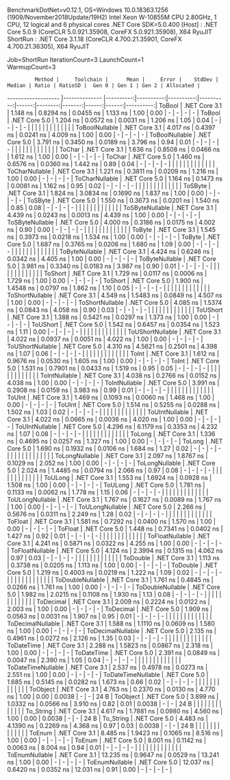 
BenchmarkDotNet=v0.12.1, OS=Windows 10.0.18363.1256 (1909/November2018Update/19H2)
Intel Xeon W-10855M CPU 2.80GHz, 1 CPU, 12 logical and 6 physical cores
.NET Core SDK=5.0.400
  [Host]   : .NET Core 5.0.9 (CoreCLR 5.0.921.35908, CoreFX 5.0.921.35908), X64 RyuJIT
  ShortRun : .NET Core 3.1.18 (CoreCLR 4.700.21.35901, CoreFX 4.700.21.36305), X64 RyuJIT

Job=ShortRun  IterationCount=3  LaunchCount=1  
WarmupCount=3  

             Method |     Toolchain |      Mean |     Error |    StdDev |    Median | Ratio | RatioSD |  Gen 0 | Gen 1 | Gen 2 | Allocated |
------------------- |-------------- |----------:|----------:|----------:|----------:|------:|--------:|-------:|------:|------:|----------:|
             ToBool | .NET Core 3.1 |  1.148 ns | 0.8294 ns | 0.0455 ns |  1.133 ns |  1.00 |    0.00 |      - |     - |     - |         - |
             ToBool | .NET Core 5.0 |  1.204 ns | 0.0572 ns | 0.0031 ns |  1.206 ns |  1.05 |    0.04 |      - |     - |     - |         - |
                    |               |           |           |           |           |       |         |        |       |       |           |
     ToBoolNullable | .NET Core 3.1 |  4.017 ns | 0.4397 ns | 0.0241 ns |  4.009 ns |  1.00 |    0.00 |      - |     - |     - |         - |
     ToBoolNullable | .NET Core 5.0 |  3.791 ns | 0.3450 ns | 0.0189 ns |  3.796 ns |  0.94 |    0.01 |      - |     - |     - |         - |
                    |               |           |           |           |           |       |         |        |       |       |           |
             ToChar | .NET Core 3.1 |  1.636 ns | 0.8508 ns | 0.0466 ns |  1.612 ns |  1.00 |    0.00 |      - |     - |     - |         - |
             ToChar | .NET Core 5.0 |  1.460 ns | 0.6576 ns | 0.0360 ns |  1.442 ns |  0.89 |    0.04 |      - |     - |     - |         - |
                    |               |           |           |           |           |       |         |        |       |       |           |
     ToCharNullable | .NET Core 3.1 |  1.221 ns | 0.3811 ns | 0.0209 ns |  1.216 ns |  1.00 |    0.00 |      - |     - |     - |         - |
     ToCharNullable | .NET Core 5.0 |  1.164 ns | 0.1473 ns | 0.0081 ns |  1.162 ns |  0.95 |    0.02 |      - |     - |     - |         - |
                    |               |           |           |           |           |       |         |        |       |       |           |
            ToSByte | .NET Core 3.1 |  1.824 ns | 3.0834 ns | 0.1690 ns |  1.837 ns |  1.00 |    0.00 |      - |     - |     - |         - |
            ToSByte | .NET Core 5.0 |  1.550 ns | 0.3673 ns | 0.0201 ns |  1.540 ns |  0.85 |    0.08 |      - |     - |     - |         - |
                    |               |           |           |           |           |       |         |        |       |       |           |
    ToSByteNullable | .NET Core 3.1 |  4.439 ns | 0.0243 ns | 0.0013 ns |  4.439 ns |  1.00 |    0.00 |      - |     - |     - |         - |
    ToSByteNullable | .NET Core 5.0 |  4.000 ns | 0.3186 ns | 0.0175 ns |  4.002 ns |  0.90 |    0.00 |      - |     - |     - |         - |
                    |               |           |           |           |           |       |         |        |       |       |           |
             ToByte | .NET Core 3.1 |  1.545 ns | 0.3973 ns | 0.0218 ns |  1.534 ns |  1.00 |    0.00 |      - |     - |     - |         - |
             ToByte | .NET Core 5.0 |  1.687 ns | 0.3765 ns | 0.0206 ns |  1.680 ns |  1.09 |    0.00 |      - |     - |     - |         - |
                    |               |           |           |           |           |       |         |        |       |       |           |
     ToByteNullable | .NET Core 3.1 |  4.424 ns | 0.6246 ns | 0.0342 ns |  4.405 ns |  1.00 |    0.00 |      - |     - |     - |         - |
     ToByteNullable | .NET Core 5.0 |  3.981 ns | 0.3340 ns | 0.0183 ns |  3.987 ns |  0.90 |    0.01 |      - |     - |     - |         - |
                    |               |           |           |           |           |       |         |        |       |       |           |
            ToShort | .NET Core 3.1 |  1.729 ns | 0.0117 ns | 0.0006 ns |  1.729 ns |  1.00 |    0.00 |      - |     - |     - |         - |
            ToShort | .NET Core 5.0 |  1.900 ns | 1.4548 ns | 0.0797 ns |  1.862 ns |  1.10 |    0.05 |      - |     - |     - |         - |
                    |               |           |           |           |           |       |         |        |       |       |           |
    ToShortNullable | .NET Core 3.1 |  4.549 ns | 1.5483 ns | 0.0849 ns |  4.507 ns |  1.00 |    0.00 |      - |     - |     - |         - |
    ToShortNullable | .NET Core 5.0 |  4.085 ns | 1.5374 ns | 0.0843 ns |  4.058 ns |  0.90 |    0.03 |      - |     - |     - |         - |
                    |               |           |           |           |           |       |         |        |       |       |           |
           ToUShort | .NET Core 3.1 |  1.388 ns | 0.5421 ns | 0.0297 ns |  1.373 ns |  1.00 |    0.00 |      - |     - |     - |         - |
           ToUShort | .NET Core 5.0 |  1.542 ns | 0.6457 ns | 0.0354 ns |  1.523 ns |  1.11 |    0.00 |      - |     - |     - |         - |
                    |               |           |           |           |           |       |         |        |       |       |           |
   ToUShortNullable | .NET Core 3.1 |  4.022 ns | 0.0937 ns | 0.0051 ns |  4.022 ns |  1.00 |    0.00 |      - |     - |     - |         - |
   ToUShortNullable | .NET Core 5.0 |  4.310 ns | 4.5621 ns | 0.2501 ns |  4.398 ns |  1.07 |    0.06 |      - |     - |     - |         - |
                    |               |           |           |           |           |       |         |        |       |       |           |
              ToInt | .NET Core 3.1 |  1.612 ns | 0.9676 ns | 0.0530 ns |  1.605 ns |  1.00 |    0.00 |      - |     - |     - |         - |
              ToInt | .NET Core 5.0 |  1.531 ns | 0.7901 ns | 0.0433 ns |  1.519 ns |  0.95 |    0.05 |      - |     - |     - |         - |
                    |               |           |           |           |           |       |         |        |       |       |           |
      ToIntNullable | .NET Core 3.1 |  4.038 ns | 0.2766 ns | 0.0152 ns |  4.038 ns |  1.00 |    0.00 |      - |     - |     - |         - |
      ToIntNullable | .NET Core 5.0 |  3.991 ns | 0.2908 ns | 0.0159 ns |  3.983 ns |  0.99 |    0.01 |      - |     - |     - |         - |
                    |               |           |           |           |           |       |         |        |       |       |           |
             ToUInt | .NET Core 3.1 |  1.469 ns | 0.1093 ns | 0.0060 ns |  1.468 ns |  1.00 |    0.00 |      - |     - |     - |         - |
             ToUInt | .NET Core 5.0 |  1.514 ns | 0.5255 ns | 0.0288 ns |  1.502 ns |  1.03 |    0.02 |      - |     - |     - |         - |
                    |               |           |           |           |           |       |         |        |       |       |           |
     ToUIntNullable | .NET Core 3.1 |  4.022 ns | 0.0665 ns | 0.0036 ns |  4.020 ns |  1.00 |    0.00 |      - |     - |     - |         - |
     ToUIntNullable | .NET Core 5.0 |  4.296 ns | 6.1179 ns | 0.3353 ns |  4.232 ns |  1.07 |    0.08 |      - |     - |     - |         - |
                    |               |           |           |           |           |       |         |        |       |       |           |
             ToLong | .NET Core 3.1 |  1.336 ns | 0.4695 ns | 0.0257 ns |  1.327 ns |  1.00 |    0.00 |      - |     - |     - |         - |
             ToLong | .NET Core 5.0 |  1.690 ns | 0.1932 ns | 0.0106 ns |  1.684 ns |  1.27 |    0.02 |      - |     - |     - |         - |
                    |               |           |           |           |           |       |         |        |       |       |           |
     ToLongNullable | .NET Core 3.1 |  2.097 ns | 1.8767 ns | 0.1029 ns |  2.052 ns |  1.00 |    0.00 |      - |     - |     - |         - |
     ToLongNullable | .NET Core 5.0 |  2.024 ns | 1.4485 ns | 0.0794 ns |  2.066 ns |  0.97 |    0.08 |      - |     - |     - |         - |
                    |               |           |           |           |           |       |         |        |       |       |           |
            ToULong | .NET Core 3.1 |  1.553 ns | 1.6924 ns | 0.0928 ns |  1.508 ns |  1.00 |    0.00 |      - |     - |     - |         - |
            ToULong | .NET Core 5.0 |  1.781 ns | 0.1133 ns | 0.0062 ns |  1.778 ns |  1.15 |    0.06 |      - |     - |     - |         - |
                    |               |           |           |           |           |       |         |        |       |       |           |
    ToULongNullable | .NET Core 3.1 |  1.767 ns | 0.1627 ns | 0.0089 ns |  1.767 ns |  1.00 |    0.00 |      - |     - |     - |         - |
    ToULongNullable | .NET Core 5.0 |  2.266 ns | 0.5676 ns | 0.0311 ns |  2.249 ns |  1.28 |    0.02 |      - |     - |     - |         - |
                    |               |           |           |           |           |       |         |        |       |       |           |
            ToFloat | .NET Core 3.1 |  1.581 ns | 0.7292 ns | 0.0400 ns |  1.570 ns |  1.00 |    0.00 |      - |     - |     - |         - |
            ToFloat | .NET Core 5.0 |  1.448 ns | 0.7341 ns | 0.0402 ns |  1.427 ns |  0.92 |    0.01 |      - |     - |     - |         - |
                    |               |           |           |           |           |       |         |        |       |       |           |
    ToFloatNullable | .NET Core 3.1 |  4.241 ns | 0.5871 ns | 0.0322 ns |  4.255 ns |  1.00 |    0.00 |      - |     - |     - |         - |
    ToFloatNullable | .NET Core 5.0 |  4.124 ns | 2.3994 ns | 0.1315 ns |  4.062 ns |  0.97 |    0.03 |      - |     - |     - |         - |
                    |               |           |           |           |           |       |         |        |       |       |           |
           ToDouble | .NET Core 3.1 |  1.113 ns | 0.3738 ns | 0.0205 ns |  1.113 ns |  1.00 |    0.00 |      - |     - |     - |         - |
           ToDouble | .NET Core 5.0 |  1.219 ns | 0.4003 ns | 0.0219 ns |  1.222 ns |  1.09 |    0.02 |      - |     - |     - |         - |
                    |               |           |           |           |           |       |         |        |       |       |           |
   ToDoubleNullable | .NET Core 3.1 |  1.761 ns | 0.4845 ns | 0.0266 ns |  1.761 ns |  1.00 |    0.00 |      - |     - |     - |         - |
   ToDoubleNullable | .NET Core 5.0 |  1.982 ns | 2.0215 ns | 0.1108 ns |  1.930 ns |  1.13 |    0.08 |      - |     - |     - |         - |
                    |               |           |           |           |           |       |         |        |       |       |           |
          ToDecimal | .NET Core 3.1 |  2.009 ns | 0.2224 ns | 0.0122 ns |  2.003 ns |  1.00 |    0.00 |      - |     - |     - |         - |
          ToDecimal | .NET Core 5.0 |  1.909 ns | 0.0563 ns | 0.0031 ns |  1.907 ns |  0.95 |    0.01 |      - |     - |     - |         - |
                    |               |           |           |           |           |       |         |        |       |       |           |
  ToDecimalNullable | .NET Core 3.1 |  1.588 ns | 1.1110 ns | 0.0609 ns |  1.580 ns |  1.00 |    0.00 |      - |     - |     - |         - |
  ToDecimalNullable | .NET Core 5.0 |  2.135 ns | 0.4961 ns | 0.0272 ns |  2.126 ns |  1.35 |    0.03 |      - |     - |     - |         - |
                    |               |           |           |           |           |       |         |        |       |       |           |
         ToDateTime | .NET Core 3.1 |  2.288 ns | 1.5823 ns | 0.0867 ns |  2.318 ns |  1.00 |    0.00 |      - |     - |     - |         - |
         ToDateTime | .NET Core 5.0 |  2.391 ns | 0.0849 ns | 0.0047 ns |  2.390 ns |  1.05 |    0.04 |      - |     - |     - |         - |
                    |               |           |           |           |           |       |         |        |       |       |           |
 ToDateTimeNullable | .NET Core 3.1 |  2.537 ns | 0.4978 ns | 0.0273 ns |  2.551 ns |  1.00 |    0.00 |      - |     - |     - |         - |
 ToDateTimeNullable | .NET Core 5.0 |  1.685 ns | 0.5145 ns | 0.0282 ns |  1.673 ns |  0.66 |    0.02 |      - |     - |     - |         - |
                    |               |           |           |           |           |       |         |        |       |       |           |
           ToObject | .NET Core 3.1 |  4.763 ns | 0.2370 ns | 0.0130 ns |  4.770 ns |  1.00 |    0.00 | 0.0038 |     - |     - |      24 B |
           ToObject | .NET Core 5.0 |  3.899 ns | 1.0332 ns | 0.0566 ns |  3.910 ns |  0.82 |    0.01 | 0.0038 |     - |     - |      24 B |
                    |               |           |           |           |           |       |         |        |       |       |           |
          To_String | .NET Core 3.1 |  4.617 ns | 1.7881 ns | 0.0980 ns |  4.560 ns |  1.00 |    0.00 | 0.0038 |     - |     - |      24 B |
          To_String | .NET Core 5.0 |  4.483 ns | 4.1390 ns | 0.2269 ns |  4.368 ns |  0.97 |    0.03 | 0.0038 |     - |     - |      24 B |
                    |               |           |           |           |           |       |         |        |       |       |           |
             ToEnum | .NET Core 3.1 |  8.485 ns | 1.9423 ns | 0.1065 ns |  8.516 ns |  1.00 |    0.00 |      - |     - |     - |         - |
             ToEnum | .NET Core 5.0 |  8.001 ns | 0.1142 ns | 0.0063 ns |  8.004 ns |  0.94 |    0.01 |      - |     - |     - |         - |
                    |               |           |           |           |           |       |         |        |       |       |           |
     ToEnumNullable | .NET Core 3.1 | 13.235 ns | 0.9647 ns | 0.0529 ns | 13.241 ns |  1.00 |    0.00 |      - |     - |     - |         - |
     ToEnumNullable | .NET Core 5.0 | 12.037 ns | 0.6420 ns | 0.0352 ns | 12.031 ns |  0.91 |    0.00 |      - |     - |     - |         - |
